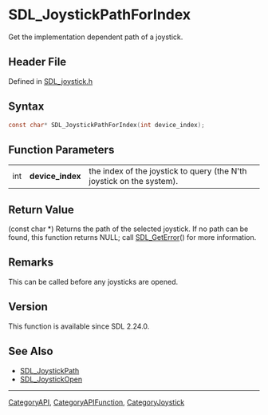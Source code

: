 # SDL_JoystickPathForIndex

Get the implementation dependent path of a joystick.

## Header File

Defined in [SDL_joystick.h](https://github.com/libsdl-org/SDL/blob/SDL2/include/SDL_joystick.h)

## Syntax

```c
const char* SDL_JoystickPathForIndex(int device_index);
```

## Function Parameters

|     |                  |                                                                       |
| --- | ---------------- | --------------------------------------------------------------------- |
| int | **device_index** | the index of the joystick to query (the N'th joystick on the system). |

## Return Value

(const char *) Returns the path of the selected joystick. If no path can be
found, this function returns NULL; call [SDL_GetError](SDL_GetError)() for
more information.

## Remarks

This can be called before any joysticks are opened.

## Version

This function is available since SDL 2.24.0.

## See Also

- [SDL_JoystickPath](SDL_JoystickPath)
- [SDL_JoystickOpen](SDL_JoystickOpen)






----
[CategoryAPI](CategoryAPI), [CategoryAPIFunction](CategoryAPIFunction), [CategoryJoystick](CategoryJoystick)

